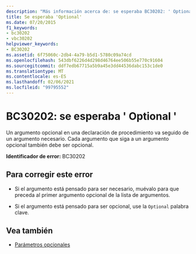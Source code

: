 ```yaml
---
description: "Más información acerca de: se esperaba BC30202: ' Optional '"
title: Se esperaba 'Optional'
ms.date: 07/20/2015
f1_keywords:
- bc30202
- vbc30202
helpviewer_keywords:
- BC30202
ms.assetid: 6f75060c-2db4-4a79-b5d1-5780c09a74cd
ms.openlocfilehash: 543dbf6226d4d298d46764ee506b55e770c91604
ms.sourcegitcommit: ddf7edb67715a5b9a45e3dd44536dabc153c1de0
ms.translationtype: MT
ms.contentlocale: es-ES
ms.lasthandoff: 02/06/2021
ms.locfileid: "99795552"
---
```

# <a name="bc30202-optional-expected"></a>BC30202: se esperaba ' Optional '

Un argumento opcional en una declaración de procedimiento va seguido de un argumento necesario. Cada argumento que siga a un argumento opcional también debe ser opcional.

 **Identificador de error:** BC30202

## <a name="to-correct-this-error"></a>Para corregir este error

- Si el argumento está pensado para ser necesario, muévalo para que preceda al primer argumento opcional de la lista de argumentos.

- Si el argumento está pensado para ser opcional, use la `Optional` palabra clave.

## <a name="see-also"></a>Vea también

- [Parámetros opcionales](../../programming-guide/language-features/procedures/optional-parameters.md)
